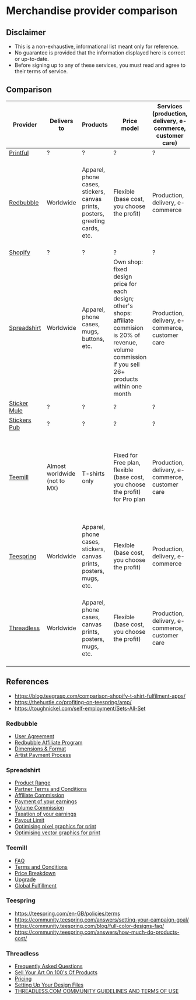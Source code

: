 # Merchandise provider comparison

## Disclaimer

- This is a non-exhaustive, informational list meant only for reference.
- No guarantee is provided that the information displayed here is correct or up-to-date.
- Before signing up to any of these services, you must read and agree to their terms of service.


## Comparison

| Provider                                            | Delivers to                  | Products                                                                     | Price model                                                                                                                                                     | Services (production, delivery, e-commerce, customer care) | Taxes                                                                                                                                                    | Copyright                                                                                                            | Design formats and constraints                                                                                                     | Minimum sale volume                                | Online designer tool | Info to sign up                                                   | Info before payout                                                                                                       | Minimum payout | Cost                            | Exclusivity for designs | Provider                                            |
| --------------------------------------------------- | ---------------------------- | ---------------------------------------------------------------------------- | --------------------------------------------------------------------------------------------------------------------------------------------------------------- | ---------------------------------------------------------- | -------------------------------------------------------------------------------------------------------------------------------------------------------- | -------------------------------------------------------------------------------------------------------------------- | ---------------------------------------------------------------------------------------------------------------------------------- | -------------------------------------------------- | -------------------- | ----------------------------------------------------------------- | ------------------------------------------------------------------------------------------------------------------------ | -------------- | ------------------------------- | ----------------------- | --------------------------------------------------- |
| [Printful](https://www.printful.com/)               | ?                            | ?                                                                            | ?                                                                                                                                                               | ?                                                          | ?                                                                                                                                                        | ?                                                                                                                    | ?                                                                                                                                  | ?                                                  | ?                    | ?                                                                 | ?                                                                                                                        | ?              | ?                               | ?                       | [Printful](https://www.printful.com/)               |
| [Redbubble](https://www.redbubble.com)              | Worldwide                    | Apparel, phone cases, stickers, canvas prints, posters, greeting cards, etc. | Flexible (base cost, you choose the profit)                                                                                                                     | Production, delivery, e-commerce                           | Seller is responsible to handle them                                                                                                                     | No ownership claims on your work, licence for them to use it to advertise                                            | JPG, PNG; CMYK, apparel: 2400px × 3200px                                                                                           | No minimum, earnings are paid each month           | No                   | Email, password, username                                         | Full name, email address confirmation, address, currency to be paid in (cannot be changed later), PayPal or bank account | ?              | None                            | No                      | [Redbubble](https://www.redbubble.com)              |
| [Shopify](https://www.shopify.com/sell/tshirts)     | ?                            | ?                                                                            | ?                                                                                                                                                               | ?                                                          | ?                                                                                                                                                        | ?                                                                                                                    | ?                                                                                                                                  | ?                                                  | ?                    | ?                                                                 | ?                                                                                                                        | ?              | ?                               | ?                       | [Shopify](https://www.shopify.com/sell/tshirts)     |
| [Spreadshirt](https://www.spreadshirt.com/)         | Worldwide                    | Apparel, phone cases, mugs, buttons, etc.                                    | Own shop: fixed design price for each design; other's shops: affiliate commision is 20% of revenue, volume commission if you sell 26+ products within one month | Production, delivery, e-commerce, customer care            | Seller is responsible to pay them in general; German residents may be subject to turnover tax, others: may be subject to withholding tax on design price | No ownership claims on your work, licence for them to use it in its shop or through affiliates, also for advertising | PNG/JPEG/BMP/GIF: min. 10 MB, 200 DPI, max. 4000px x 4000px; SVG/AI/EPS/CDR: max. 38cm x 38cm, ideally 28cm x 28cm, max. 3 colours | ?                                                  | Yes                  | Email, password                                                   | Full name; address; payment details; Tax Identification Number (outside Germany); TIN, SSN or EIN (US)                   | 10 EUR/GBP/USD | None                            | No                      | [Spreadshirt](https://www.spreadshirt.com/)         |
| [Sticker Mule](https://www.stickermule.com/)        | ?                            | ?                                                                            | ?                                                                                                                                                               | ?                                                          | ?                                                                                                                                                        | ?                                                                                                                    | ?                                                                                                                                  | ?                                                  | ?                    | ?                                                                 | ?                                                                                                                        | ?              | ?                               | ?                       | [Sticker Mule](https://www.stickermule.com/)        |
| [Stickers Pub](https://www.stickers.pub/)           | ?                            | ?                                                                            | ?                                                                                                                                                               | ?                                                          | ?                                                                                                                                                        | ?                                                                                                                    | ?                                                                                                                                  | ?                                                  | ?                    | ?                                                                 | ?                                                                                                                        | ?              | ?                               | ?                       | [Stickers Pub](https://www.stickers.pub/)           |
| [Teemill](https://teemill.com/)                     | Almost worldwide (not to MX) | T-shirts only                                                                | Fixed for Free plan, flexible (base cost, you choose the profit) for Pro plan                                                                                   | Production, delivery, e-commerce, customer care            | Seller is responsible to handle them, in some cases may be deducted from earnings, VAT can be claimed                                                    | No ownership claims on your work, licence for them to use it to advertise                                            | PNG at least 2000px × 2000px                                                                                                       | No minimum, earnings are paid each month           | Yes                  | Full name, email, password, company/organization, profession/role | PayPal account                                                                                                           | No minimum     | Free plan: 0£, Pro plan: 10£/mo | No                      | [Teemill](https://teemill.com/)                     |
| [Teespring](https://teespring.com/)                 | Worldwide                    | Apparel, phone cases, stickers, canvas prints, posters, mugs, etc.           | Flexible (base cost, you choose the profit)                                                                                                                     | Production, delivery, e-commerce                           | Seller is responsible to pay them                                                                                                                        | No ownership claims on your work, licence for them to use it to advertise                                            | EPS: fully vector; PNG/JPEG/GIF: 120 DPI for US campaigns, 300 DPI for EU campaigns                                                | Minimum of 1 product for 120 DPI / 300 DPI designs | Yes                  | Email, password                                                   | ?                                                                                                                        | ?              | None                            | No                      | [Teespring](https://teespring.com/)                 |
| [Threadless](https://www.threadless.com/)           | Worldwide                    | Apparel, phone cases, canvas prints, posters, mugs, etc.                     | Flexible (base cost, you choose the profit)                                                                                                                     | Production, delivery, e-commerce, customer care            | Seller is responsible to handle them                                                                                                                     | No ownership claims on your work, licence for them to use it to advertise                                            | PNG with transparencies: minimum 2000px × 2000px, recommended 4200px × 4800px, depending on the product                            | No minimum, earnings are paid each month           | No                   | Email, password, username, custom store domain                    | Full name, address, phone number, PayPal account, W-9 form (US citizens, residents or companies)                         | No minimum     | None                            | No                      | [Threadless](https://www.threadless.com/)           |


## References

- https://blog.teegrasp.com/comparison-shopify-t-shirt-fulfilment-apps/
- https://thehustle.co/profiting-on-teespring/amp/
- https://toughnickel.com/self-employment/Sets-All-Set


### Redbubble

- [User Agreement](https://www.redbubble.com/agreement)
- [Redbubble Affiliate Program](https://www.redbubble.com/affiliates)
- [Dimensions & Format](https://help.redbubble.com/hc/en-us/articles/202270679-Dimensions-Format-and-Colour)
- [Artist Payment Process](https://help.redbubble.com/hc/en-us/articles/202270389-Artist-Payment-Process)

### Spreadshirt

- [Product Range](https://www.spreadshirt.com/custom/product-range)
- [Partner Terms and Conditions](https://www.spreadshirt.com/terms-and-conditions-for-shop-partner-C2376)
- [Affiliate Commission](https://help.spreadshirt.com/hc/en-gb/articles/207233389)
- [Payment of your earnings](https://help.spreadshirt.com/hc/en-gb/articles/207905515)
- [Volume Commission](https://help.spreadshirt.com/hc/en-gb/articles/207945895)
- [Taxation of your earnings](https://help.spreadshirt.com/hc/en-gb/articles/207194399)
- [Payout Limit](https://image.spreadshirtmedia.net/content/v2/faq/assets/pdf/commission_payout_limit_en.pdf)
- [Optimising pixel graphics for print](https://help.spreadshirt.com/hc/en-gb/articles/207945305-Optimising-pixel-graphics-for-print)
- [Optimising vector graphics for print](https://help.spreadshirt.com/hc/en-gb/articles/206775719-Optimising-vector-graphics-for-print)

### Teemill

- [FAQ](https://teemill.com/faq/)
- [Terms and Conditions](https://teemill.com/terms-and-conditions/)
- [Price Breakdown](https://teemill.com/price-breakdown/)
- [Upgrade](https://teemill.com/teemill-plans/)
- [Global Fulfillment](https://teemill.com/global-fulfillment/)

### Teespring

- https://teespring.com/en-GB/policies/terms
- https://community.teespring.com/answers/setting-your-campaign-goal/
- https://community.teespring.com/blog/full-color-designs-faq/
- https://community.teespring.com/answers/how-much-do-products-cost/

### Threadless

- [Frequently Asked Questions](https://www.threadless.com/artist-shops/signup/art/faq)
- [Sell Your Art On 100's Of Products](https://www.threadless.com/artist-shops/signup/art/gallery)
- [Pricing](https://www.threadless.com/artist-shops/signup/art/pricing)
- [Setting Up Your Design Files](http://artistshopshelp.threadless.com/article/204-how-do-i-set-up-my-design-files-for-my-artist-shop)
- [THREADLESS.COM COMMUNITY GUIDELINES AND TERMS OF USE](https://www.threadless.com/info/terms/)
